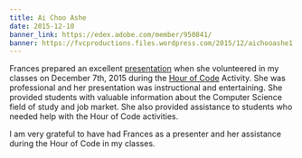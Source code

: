 ```yaml
---
title: Ai Choo Ashe
date: 2015-12-10
banner_link: https://edex.adobe.com/member/950841/
banner: https://fvcproductions.files.wordpress.com/2015/12/aichooashe1.jpg
---
```


Frances prepared an excellent [presentation](//fvcproductions.com/2015/12/07/hour-of-code-2015/) when she volunteered in my classes on December 7th, 2015 during the [Hour of Code](//hourofcode.com/us) Activity. She was professional and her presentation was instructional and entertaining. She provided students with valuable information about the Computer Science field of study and job market. She also provided assistance to students who needed help with the Hour of Code activities.

I am very grateful to have had Frances as a presenter and her assistance during the Hour of Code in my classes.
